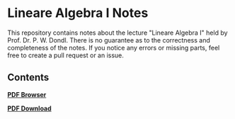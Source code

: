 Lineare Algebra I Notes
=

This repository contains notes about the lecture "Lineare Algebra I" held by Prof. Dr. P. W. Dondl.
There is no guarantee as to the correctness and completeness of the notes. If you notice any errors
or missing parts, feel free to create a pull request or an issue.

Contents
-

**[PDF Browser](https://rawgit.com/floriankramer/LineareAlgebraI/master/script.pdf)**

**[PDF Download](https://raw.githubusercontent.com/floriankramer/LineareAlgebraI/master/script.pdf)**
